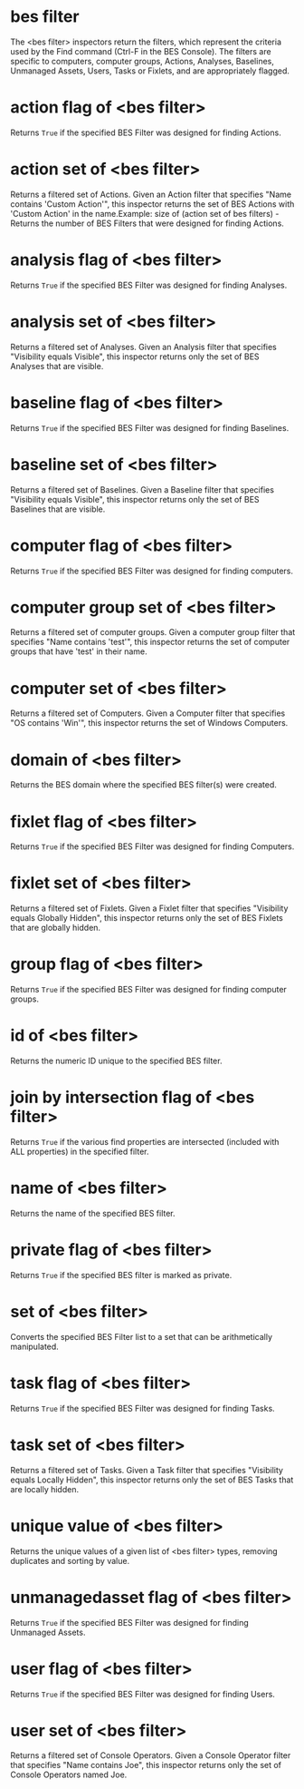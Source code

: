 # bes filter

The &lt;bes filter&gt; inspectors return the filters, which represent the criteria used by the Find command (Ctrl-F in the BES Console). The filters are specific to computers, computer groups, Actions, Analyses, Baselines, Unmanaged Assets, Users, Tasks or Fixlets, and are appropriately flagged.

# action flag of &lt;bes filter&gt;

Returns `True` if the specified BES Filter was designed for finding Actions.

# action set of &lt;bes filter&gt;

Returns a filtered set of Actions. Given an Action filter that specifies &quot;Name contains &#39;Custom Action&#39;&quot;, this inspector returns the set of BES Actions with &#39;Custom Action&#39; in the name.Example: size of (action set of bes filters) - Returns the number of BES Filters that were designed for finding Actions.

# analysis flag of &lt;bes filter&gt;

Returns `True` if the specified BES Filter was designed for finding Analyses.

# analysis set of &lt;bes filter&gt;

Returns a filtered set of Analyses. Given an Analysis filter that specifies &quot;Visibility equals Visible&quot;, this inspector returns only the set of BES Analyses that are visible.

# baseline flag of &lt;bes filter&gt;

Returns `True` if the specified BES Filter was designed for finding Baselines.

# baseline set of &lt;bes filter&gt;

Returns a filtered set of Baselines. Given a Baseline filter that specifies &quot;Visibility equals Visible&quot;, this inspector returns only the set of BES Baselines that are visible.

# computer flag of &lt;bes filter&gt;

Returns `True` if the specified BES Filter was designed for finding computers.

# computer group set of &lt;bes filter&gt;

Returns a filtered set of computer groups. Given a computer group filter that specifies &quot;Name contains &#39;test&#39;&quot;, this inspector returns the set of computer groups that have &#39;test&#39; in their name.

# computer set of &lt;bes filter&gt;

Returns a filtered set of Computers. Given a Computer filter that specifies &quot;OS contains &#39;Win&#39;&quot;, this inspector returns the set of Windows Computers.

# domain of &lt;bes filter&gt;

Returns the BES domain where the specified BES filter(s) were created.

# fixlet flag of &lt;bes filter&gt;

Returns `True` if the specified BES Filter was designed for finding Computers.

# fixlet set of &lt;bes filter&gt;

Returns a filtered set of Fixlets. Given a Fixlet filter that specifies &quot;Visibility equals Globally Hidden&quot;, this inspector returns only the set of BES Fixlets that are globally hidden.

# group flag of &lt;bes filter&gt;

Returns `True` if the specified BES Filter was designed for finding computer groups.

# id of &lt;bes filter&gt;

Returns the numeric ID unique to the specified BES filter.

# join by intersection flag of &lt;bes filter&gt;

Returns `True` if the various find properties are intersected (included with ALL properties) in the specified filter.

# name of &lt;bes filter&gt;

Returns the name of the specified BES filter.

# private flag of &lt;bes filter&gt;

Returns `True` if the specified BES filter is marked as private.

# set of &lt;bes filter&gt;

Converts the specified BES Filter list to a set that can be arithmetically manipulated.

# task flag of &lt;bes filter&gt;

Returns `True` if the specified BES Filter was designed for finding Tasks.

# task set of &lt;bes filter&gt;

Returns a filtered set of Tasks. Given a Task filter that specifies &quot;Visibility equals Locally Hidden&quot;, this inspector returns only the set of BES Tasks that are locally hidden.

# unique value of &lt;bes filter&gt;

Returns the unique values of a given list of &lt;bes filter&gt; types, removing duplicates and sorting by value.

# unmanagedasset flag of &lt;bes filter&gt;

Returns `True` if the specified BES Filter was designed for finding Unmanaged Assets.

# user flag of &lt;bes filter&gt;

Returns `True` if the specified BES Filter was designed for finding Users.

# user set of &lt;bes filter&gt;

Returns a filtered set of Console Operators. Given a Console Operator filter that specifies &quot;Name contains Joe&quot;, this inspector returns only the set of Console Operators named Joe.
